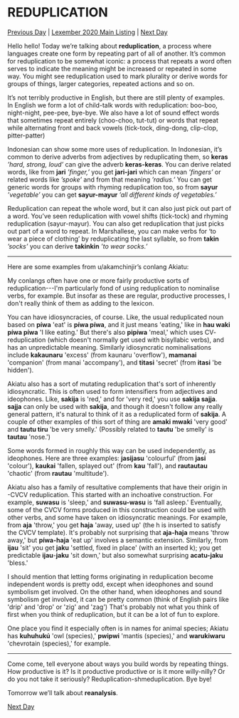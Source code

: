 # REDUPLICATION
[Previous Day](_prompts/r-conlangs/lexember/2021/prompts/w2/14.md) | [Lexember 2020 Main Listing](_prompts/r-conlangs/lexember/2021/toc_lex21.md) | [Next Day](_prompts/r-conlangs/lexember/2021/prompts/w3/16.md)

Hello hello! Today we’re talking about **reduplication**, a process where languages create one form by repeating part of all of another. It’s common for reduplication to be somewhat iconic: a process that repeats a word often serves to indicate the meaning might be increased or repeated in some way. You might see reduplication used to mark plurality or derive words for groups of things, larger categories, repeated actions and so on.

It’s not terribly productive in English, but there are still plenty of examples. In English we form a lot of child-talk words with reduplication: boo-boo, night-night, pee-pee, bye-bye. We also have a lot of sound effect words that sometimes repeat entirely (choo-choo, tut-tut) or words that repeat while alternating front and back vowels (tick-tock, ding-dong, clip-clop, pitter-patter)

Indonesian can show some more uses of reduplication. In Indonesian, it’s common to derive adverbs from adjectives by reduplicating them, so **keras** _’hard, strong, loud’_ can give the adverb **keras-keras**. You can derive related words, like from **jari** _’finger,’_ you get **jari-jari** which can mean _’fingers’_ or related words like _’spoke’_ and from that meaning _’radius.’_ You can get generic words for groups with rhyming reduplication too, so from **sayur** _’vegetable’_ you can get **sayur-mayur** _’all different kinds of vegetables.’_

Reduplication can repeat the whole word, but it can also just pick out part of a word. You’ve seen reduplication with vowel shifts (tick-tock) and rhyming reduplication (sayur-mayur). You can also get reduplication that just picks out part of a word to repeat. In Marshallese, you can make verbs for ‘to wear a piece of clothing’ by reduplicating the last syllable, so from **takin** _’socks’_ you can derive **takinkin** _’to wear socks.’_

-----

Here are some examples from u/akamchinjir’s conlang Akiatu:

My conlangs often have one or more fairly productive sorts of reduplication---I'm particularly fond of using reduplication to nominalise verbs, for example. But insofar as these are regular, productive processes, I don't really think of them as adding to the lexicon.

You can have idiosyncracies, of course. Like, the usual reduplicated noun based on **píwa** 'eat' is **píwa píwa**, and it just means 'eating,' like in **hau waki píwa píwa** 'I like eating.' But there's also **pipíwa** 'meal,' which uses CV- reduplication (which doesn't normally get used with bisyllabic verbs), and has an unpredictable meaning. Similarly idiosyncratic nominalisations include **kakaunaru** 'excess' (from kaunaru 'overflow'), **mamanai** 'companion' (from manai 'accompany'), and **titasi** 'secret' (from **itasi** 'be hidden').

Akiatu also has a sort of mutating reduplication that's sort of inherently idiosyncratic. This is often used to form intensifiers from adjectives and ideophones. Like, **sakija** is 'red,' and for 'very red,' you use **sakija sajja**. **sajja** can only be used with **sakija**, and though it doesn't follow any really general pattern, it's natural to think of it as a reduplicated form of **sakija**. A couple of other examples of this sort of thing are **amaki mwaki** 'very good' and **tautu tiru** 'be very smelly.' (Possibly related to **tautu** 'be smelly' is **tautau** 'nose.')

Some words formed in roughly this way can be used independently, as ideophones. Here are three examples: **jasijasu** 'colourful' (from **jasi** 'colour'), **kaukai** 'fallen, splayed out' (from **kau** 'fall'), and **rautautau** 'chaotic' (from **rautau** 'multitude').

Akiatu also has a family of resultative complements that have their origin in -CVCV reduplication. This started with an inchoative construction. For example, **suwasu** is 'sleep,' and **suwasu-wasu** is 'fall asleep.' Eventually, some of the CVCV forms produced in this construction could be used with other verbs, and some have taken on idiosyncratic meanings. For example, from **aja** 'throw,' you get **haja** 'away, used up' (the h is inserted to satisfy the CVCV template). It's probably not surprising that **aja-haja** means 'throw away,' but **píwa-haja** 'eat up' involves a semantic extension. Similarly, from **ijau** 'sit' you get **jaku** 'settled, fixed in place' (with an inserted k); you get predictable **ijau**-**jaku** 'sit down,' but also somewhat surprising **acatu-jaku** 'bless.'

I should mention that letting forms originating in reduplication become independent words is pretty odd, except when ideophones and sound symbolism get involved. On the other hand, when ideophones and sound symbolism get involved, it can be pretty common (think of English pairs like 'drip' and 'drop' or 'zig' and 'zag') That's probably not what you think of first when you think of reduplication, but it can be a lot of fun to explore.

One place you find it especially often is in names for animal species; Akiatu has **kuhuhukú** 'owl (species),' **pwipwi** 'mantis (species),' and **warukiwaru** 'chevrotain (species),' for example.

-----

Come come, tell everyone about ways you build words by repeating things. How productive is it? Is it productive productive or is it more willy-nilly? Or do you not take it seriously? Reduplication-shmeduplication. Bye bye!

Tomorrow we’ll talk about **reanalysis**.

[Next Day](_prompts/r-conlangs/lexember/2021/prompts/w3/16.md)
